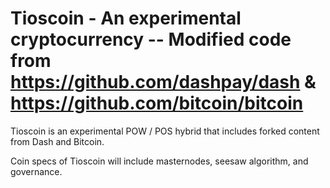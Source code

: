 # Tioscoin - An experimental cryptocurrency -- Modified code from https://github.com/dashpay/dash & https://github.com/bitcoin/bitcoin

Tioscoin is an experimental POW / POS hybrid that includes forked content from Dash and Bitcoin.

Coin specs of Tioscoin will include masternodes, seesaw algorithm, and governance. 




